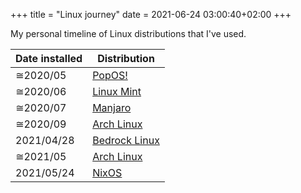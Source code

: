 +++
title = "Linux journey"
date = 2021-06-24 03:00:40+02:00
+++

My personal timeline of Linux distributions that I've used.

| Date installed | Distribution                               |
| -------------- | ------------------------------------------ |
| ≅2020/05       | [PopOS!](https://pop.system76.com/)        |
| ≅2020/06       | [Linux Mint](https://linuxmint.com/)       |
| ≅2020/07       | [Manjaro](https://manjaro.org/)            |
| ≅2020/09       | [Arch Linux](https://archlinux.org/)       |
| 2021/04/28     | [Bedrock Linux](https://bedrocklinux.org/) |
| ≅2021/05       | [Arch Linux](https://archlinux.org/)       |
| 2021/05/24     | [NixOS](https://nixos.org/)                |
